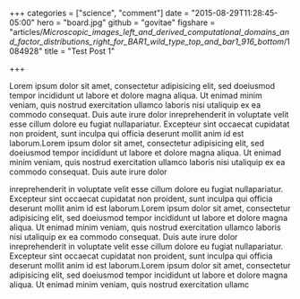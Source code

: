 +++
categories = ["science", "comment"]
date = "2015-08-29T11:28:45-05:00"
hero = "board.jpg"
github = "govitae"
figshare = "articles/_Microscopic_images_left_and_derived_computational_domains_and_factor_distributions_right_for_BAR1_wild_type_top_and_bar1_916_bottom_/1084928"
title = "Test Post 1"

+++

Lorem ipsum dolor sit amet, consectetur adipisicing elit, sed doeiusmod tempor 
incididunt ut labore et dolore magna aliqua. Ut enimad minim veniam, quis 
nostrud exercitation ullamco laboris nisi utaliquip ex ea commodo consequat. 
Duis aute irure dolor inreprehenderit in voluptate velit esse cillum dolore eu 
fugiat nullapariatur. Excepteur sint occaecat cupidatat non proident, sunt 
inculpa qui officia deserunt mollit anim id est laborum.Lorem ipsum dolor sit 
amet, consectetur adipisicing elit, sed doeiusmod tempor incididunt ut labore 
et dolore magna aliqua. Ut enimad minim veniam, quis nostrud exercitation 
ullamco laboris nisi utaliquip ex ea commodo consequat. Duis aute irure dolor 

inreprehenderit in voluptate velit esse cillum dolore eu fugiat nullapariatur. 
Excepteur sint occaecat cupidatat non proident, sunt inculpa qui officia 
deserunt mollit anim id est laborum.Lorem ipsum dolor sit amet, consectetur 
adipisicing elit, sed doeiusmod tempor incididunt ut labore et dolore magna 
aliqua. Ut enimad minim veniam, quis nostrud exercitation ullamco laboris nisi 
utaliquip ex ea commodo consequat. Duis aute irure dolor inreprehenderit in 
voluptate velit esse cillum dolore eu fugiat nullapariatur. Excepteur sint 
occaecat cupidatat non proident, sunt inculpa qui officia deserunt mollit anim 
id est laborum.Lorem ipsum dolor sit amet, consectetur adipisicing elit, sed 
doeiusmod tempor incididunt ut labore et dolore magna aliqua. Ut enimad minim 
veniam, quis nostrud exercitation ullamc

